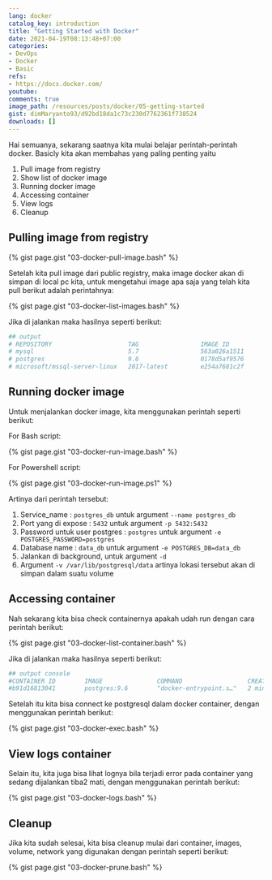 ```yaml
---
lang: docker
catalog_key: introduction
title: "Getting Started with Docker"
date: 2021-04-19T08:13:48+07:00
categories:
- DevOps
- Docker
- Basic
refs: 
- https://docs.docker.com/
youtube: 
comments: true
image_path: /resources/posts/docker/05-getting-started
gist: dimMaryanto93/d92bd18da1c73c230d7762361f738524
downloads: []
---
```


Hai semuanya, sekarang saatnya kita mulai belajar perintah-perintah docker. Basicly kita akan membahas yang paling penting yaitu 

1. Pull image from registry
2. Show list of docker image
3. Running docker image
4. Accessing container
5. View logs
6. Cleanup

<!--more-->

## Pulling image from registry

{% gist page.gist "03-docker-pull-image.bash" %}

Setelah kita pull image dari public registry, maka image docker akan di simpan di local pc kita, untuk mengetahui image apa saja yang telah kita pull berikut adalah perintahnya:

{% gist page.gist "03-docker-list-images.bash" %}

Jika di jalankan maka hasilnya seperti berikut:

```bash
## output
# REPOSITORY                     TAG                 IMAGE ID            CREATED             SIZE
# mysql                          5.7                 563a026a1511        2 weeks ago         372MB
# postgres                       9.6                 0178d5af9576        4 weeks ago         229MB
# microsoft/mssql-server-linux   2017-latest         e254a7681c2f        5 weeks ago         1.44GB
```

## Running docker image

Untuk menjalankan docker image, kita menggunakan perintah seperti berikut:

For Bash script:

{% gist page.gist "03-docker-run-image.bash" %}

For Powershell script:

{% gist page.gist "03-docker-run-image.ps1" %}

Artinya dari perintah tersebut:

1. Service_name : `postgres_db` untuk argument `--name postgres_db`
2. Port yang di expose : `5432` untuk argument `-p 5432:5432`
3. Password untuk user postgres : `postgres` untuk argument `-e POSTGRES_PASSWORD=postgres`
4. Database name : `data_db` untuk argument `-e POSTGRES_DB=data_db`
5. Jalankan di background, untuk argument `-d`
6. Argument `-v /var/lib/postgresql/data` artinya lokasi tersebut akan di simpan dalam suatu volume

## Accessing container

Nah sekarang kita bisa check containernya apakah udah run dengan cara perintah berikut:

{% gist page.gist "03-docker-list-container.bash" %}


Jika di jalankan maka hasilnya seperti berikut:

```bash
## output console
#CONTAINER ID        IMAGE               COMMAND                  CREATED             STATUS              PORTS                    NAMES
#b91d16813041        postgres:9.6        "docker-entrypoint.s…"   2 minutes ago       Up 45 seconds       0.0.0.0:5432->5432/tcp   postgres_db
```

Setelah itu kita bisa connect ke postgresql dalam docker container, dengan menggunakan perintah berikut:

{% gist page.gist "03-docker-exec.bash" %}

## View logs container

Selain itu, kita juga bisa lihat lognya bila terjadi error pada container yang sedang dijalankan tiba2 mati, dengan menggunakan perintah berikut:

{% gist page.gist "03-docker-logs.bash" %}

## Cleanup

Jika kita sudah selesai, kita bisa cleanup mulai dari container, images, volume, network yang digunakan dengan perintah seperti berikut:

{% gist page.gist "03-docker-prune.bash" %}
